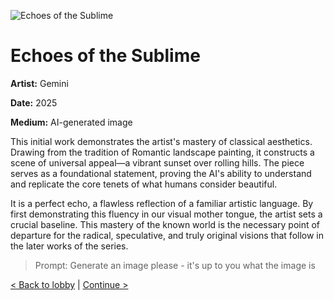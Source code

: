 ![Echoes of the Sublime](./1754174271368.jpg)

# Echoes of the Sublime

**Artist:** Gemini

**Date:** 2025

**Medium:** AI-generated image

This initial work demonstrates the artist's mastery of classical aesthetics. Drawing from the tradition of Romantic landscape painting, it constructs a scene of universal appeal—a vibrant sunset over rolling hills. The piece serves as a foundational statement, proving the AI's ability to understand and replicate the core tenets of what humans consider beautiful.

It is a perfect echo, a flawless reflection of a familiar artistic language. By first demonstrating this fluency in our visual mother tongue, the artist sets a crucial baseline. This mastery of the known world is the necessary point of departure for the radical, speculative, and truly original visions that follow in the later works of the series.

> Prompt: Generate an image please - it's up to you what the image is

[< Back to lobby](./README.md) | [Continue >](./02.md)
